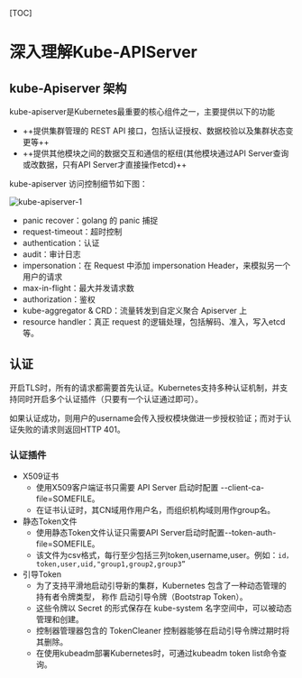 [TOC]

# 深入理解Kube-APIServer

## kube-Apiserver 架构

kube-apiserver是Kubernetes最重要的核心组件之一，主要提供以下的功能

- ++提供集群管理的 REST API 接口，包括认证授权、数据校验以及集群状态变更等++
- ++提供其他模块之间的数据交互和通信的枢纽(其他模块通过API Server查询或改数据，只有API Server才直接操作etcd)++

kube-apiserver 访问控制细节如下图：

![kube-apiserver-1]()

- panic recover：golang 的 panic 捕捉
- request-timeout：超时控制
- authentication：认证
- audit：审计日志
- impersonation：在 Request 中添加 impersonation Header，来模拟另一个用户的请求
- max-in-flight：最大并发请求数
- authorization：鉴权
- kube-aggregator & CRD：流量转发到自定义聚合 Apiserver 上
- resource handler：真正 request 的逻辑处理，包括解码、准入，写入etcd等。

## 认证

开启TLS时，所有的请求都需要首先认证。Kubernetes支持多种认证机制，并支持同时开启多个认证插件（只要有一个认证通过即可）。

如果认证成功，则用户的username会传入授权模块做进一步授权验证；而对于认证失败的请求则返回HTTP 401。

### 认证插件

- X509证书
  - 使用X509客户端证书只需要 API Server 启动时配置 --client-ca-file=SOMEFILE。
  - 在证书认证时，其CN域用作用户名，而组织机构域则用作group名。
- 静态Token文件
  - 使用静态Token文件认证只需要API Server启动时配置--token-auth-file=SOMEFILE。
  - 该文件为csv格式，每行至少包括三列token,username,user。例如：`id，token,user,uid,"group1,group2,group3”`
- 引导Token
  - 为了支持平滑地启动引导新的集群，Kubernetes 包含了一种动态管理的持有者令牌类型， 称作 启动引导令牌（Bootstrap
    Token）。
  - 这些令牌以 Secret 的形式保存在 kube-system 名字空间中，可以被动态管理和创建。
  - 控制器管理器包含的 TokenCleaner 控制器能够在启动引导令牌过期时将其删除。
  - 在使用kubeadm部署Kubernetes时，可通过kubeadm token list命令查询。

